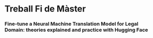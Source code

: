 # Treball Fi de Màster
### Fine-tune a Neural Machine Translation Model for Legal Domain: theories explained and practice with Hugging Face

